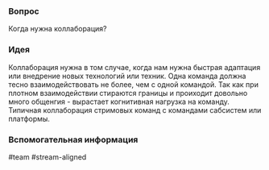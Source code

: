 ### Вопрос
Когда нужна коллаборация?

### Идея
Коллаборация нужна в том случае, когда нам нужна быстрая адаптация или внедрение новых технологий или техник. Одна команда должна тесно взаимодействовать не более, чем с одной командой. Так как при плотном взаимодействии стираются границы и проиходит довольно много общенгия - вырастает когнитивная нагрузка на команду. Типичная коллаборация стримовых команд с командами сабсистем или платформы.

### Вспомогательная информация
#team #stream-aligned 


